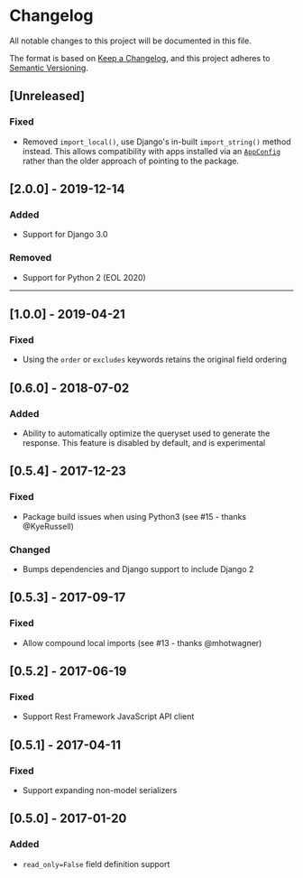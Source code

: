 # Changelog
All notable changes to this project will be documented in this file.

The format is based on [Keep a Changelog](https://keepachangelog.com/en/1.0.0/),
and this project adheres to [Semantic Versioning](https://semver.org/spec/v2.0.0.html).

## [Unreleased]
### Fixed
* Removed `import_local()`, use Django's in-built `import_string()` method
  instead. This allows compatibility with apps installed via an
  [`AppConfig`](https://docs.djangoproject.com/en/3.0/ref/applications/#for-application-users)
  rather than the older approach of pointing to the package.

## [2.0.0] - 2019-12-14
### Added
* Support for Django 3.0

### Removed
* Support for Python 2 (EOL 2020)

---

## [1.0.0] - 2019-04-21
### Fixed
* Using the `order` or `excludes` keywords retains the original field ordering

## [0.6.0] - 2018-07-02
### Added
* Ability to automatically optimize the queryset used to generate the
  response. This feature is disabled by default, and is experimental

## [0.5.4] - 2017-12-23
### Fixed
* Package build issues when using Python3 (see #15 - thanks @KyeRussell)

### Changed
* Bumps dependencies and Django support to include Django 2

## [0.5.3] - 2017-09-17
### Fixed
* Allow compound local imports (see #13 - thanks @mhotwagner)

## [0.5.2] - 2017-06-19
### Fixed
* Support Rest Framework JavaScript API client

## [0.5.1] - 2017-04-11
### Fixed
* Support expanding non-model serializers

## [0.5.0] - 2017-01-20
### Added
* `read_only=False` field definition support
